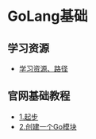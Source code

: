 # GoLang基础

## 学习资源

- [学习资源、路径](./学习资源、路径.md)

## 官网基础教程

- [1.起步](./1.起步.md)
- [2.创建一个Go模块](2.创建一个Go模块.md)